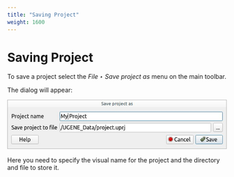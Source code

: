 ```yaml
---
title: "Saving Project"
weight: 1600
---
```



# Saving Project

To save a project select the _File ‣ Save project as_ menu on the main toolbar.

The dialog will appear:


![](/images/94078823/94078826.jpg)

Here you need to specify the visual name for the project and the directory and file to store it.
